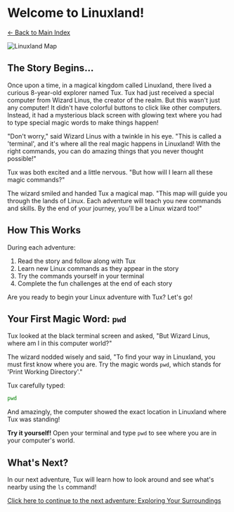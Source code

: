 # Welcome to Linuxland!

[← Back to Main Index](../index.md)

![Linuxland Map](../images/linuxland-map.png)

## The Story Begins...

Once upon a time, in a magical kingdom called Linuxland, there lived a curious 8-year-old explorer named Tux. Tux had just received a special computer from Wizard Linus, the creator of the realm. But this wasn't just any computer! It didn't have colorful buttons to click like other computers. Instead, it had a mysterious black screen with glowing text where you had to type special magic words to make things happen!

"Don't worry," said Wizard Linus with a twinkle in his eye. "This is called a 'terminal', and it's where all the real magic happens in Linuxland! With the right commands, you can do amazing things that you never thought possible!"

Tux was both excited and a little nervous. "But how will I learn all these magic commands?"

The wizard smiled and handed Tux a magical map. "This map will guide you through the lands of Linux. Each adventure will teach you new commands and skills. By the end of your journey, you'll be a Linux wizard too!"

## How This Works

During each adventure:
1. Read the story and follow along with Tux
2. Learn new Linux commands as they appear in the story
3. Try the commands yourself in your terminal
4. Complete the fun challenges at the end of each story

Are you ready to begin your Linux adventure with Tux? Let's go!

## Your First Magic Word: `pwd`

Tux looked at the black terminal screen and asked, "But Wizard Linus, where am I in this computer world?"

The wizard nodded wisely and said, "To find your way in Linuxland, you must first know where you are. Try the magic words `pwd`, which stands for 'Print Working Directory'."

Tux carefully typed:

```bash
pwd
```

And amazingly, the computer showed the exact location in Linuxland where Tux was standing!

**Try it yourself!** Open your terminal and type `pwd` to see where you are in your computer's world.

## What's Next?

In our next adventure, Tux will learn how to look around and see what's nearby using the `ls` command!

[Click here to continue to the next adventure: Exploring Your Surroundings](01-exploring-your-surroundings.md)
